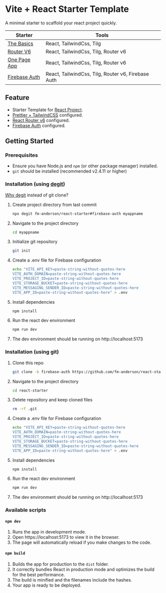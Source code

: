 # Vite + React Starter Template

A minimal starter to scaffold your react project quickly.

| Starter                                                                                 | Tools                                              |
| --------------------------------------------------------------------------------------- | -------------------------------------------------- |
| [The Basics](https://github.com/fm-anderson/react-starter#readme)                       | React, TailwindCss, Tilg                           |
| [Router V6](https://github.com/fm-anderson/react-starter/tree/router-v6-config#readme)  | React, TailwindCss, Tilg, Router v6                |
| [One Page App](https://github.com/fm-anderson/react-starter/tree/one-page#readme)       | React, TailwindCss, Tilg, Router v6                |
| [Firebase Auth](https://github.com/fm-anderson/react-starter/tree/firebase-auth#readme) | React, TailwindCss, Tilg, Router v6, Firebase Auth |

## Feature

- Starter Template for [React Project](https://react.dev/).
- [Prettier + TailwindCSS](https://tailwindcss.com/blog/automatic-class-sorting-with-prettier) configured.
- [React Router v6](https://reactrouter.com/en/main/routers/picking-a-router#using-v64-data-apis) configured.
- [Firebase Auth](https://firebase.google.com/docs/auth) configured.

## Getting Started

### Prerequisites

- Ensure you have Node.js and `npm` (or other package manager) installed.
- `git` should be installed (recommended v2.4.11 or higher)

### Installation (using [degit](https://github.com/Rich-Harris/degit))

[Why degit](https://github.com/Rich-Harris/degit#wait-isnt-this-just-git-clone---depth-1) instead of git clone?

1. Create project directory from last commit
   ```sh
   npx degit fm-anderson/react-starter#firebase-auth myappname
   ```
2. Navigate to the project directory
   ```sh
   cd myappname
   ```
3. Initialize git repository
   ```sh
   git init
   ```
4. Create a .env file for Firebase configuration

   ```sh
   echo "VITE_API_KEY=paste-string-without-quotes-here
   VITE_AUTH_DOMAIN=paste-string-without-quotes-here
   VITE_PROJECT_ID=paste-string-without-quotes-here
   VITE_STORAGE_BUCKET=paste-string-without-quotes-here
   VITE_MESSAGING_SENDER_ID=paste-string-without-quotes-here
   VITE_APP_ID=paste-string-without-quotes-here" > .env

   ```

5. Install dependencies
   ```sh
   npm install
   ```
6. Run the react dev environment
   ```sh
   npm run dev
   ```
7. The dev environment should be running on http://localhost:5173

### Installation (using git)

1. Clone this repo
   ```sh
   git clone -b firebase-auth https://github.com/fm-anderson/react-starter.git
   ```
2. Navigate to the project directory
   ```sh
   cd react-starter
   ```
3. Delete repository and keep cloned files
   ```sh
   rm -rf .git
   ```
4. Create a .env file for Firebase configuration

   ```sh
   echo "VITE_API_KEY=paste-string-without-quotes-here
   VITE_AUTH_DOMAIN=paste-string-without-quotes-here
   VITE_PROJECT_ID=paste-string-without-quotes-here
   VITE_STORAGE_BUCKET=paste-string-without-quotes-here
   VITE_MESSAGING_SENDER_ID=paste-string-without-quotes-here
   VITE_APP_ID=paste-string-without-quotes-here" > .env

   ```

5. Install dependencies
   ```sh
   npm install
   ```
6. Run the react dev environment
   ```sh
   npm run dev
   ```
7. The dev environment should be running on http://localhost:5173

### Available scripts

#### `npm dev`

1. Runs the app in development mode.
2. Open https://localhost:5173 to view it in the browser.
3. The page will automatically reload if you make changes to the code.

#### `npm build`

1. Builds the app for production to the `dist` folder.
2. It correctly bundles React in production mode and optimizes the build for the best performance.
3. The build is minified and the filenames include the hashes.
4. Your app is ready to be deployed.
